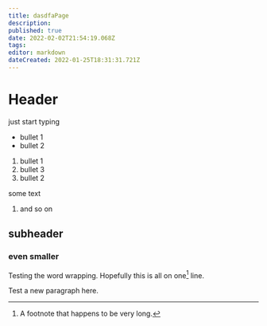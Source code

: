 ```yaml
---
title: dasdfaPage
description: 
published: true
date: 2022-02-02T21:54:19.068Z
tags: 
editor: markdown
dateCreated: 2022-01-25T18:31:31.721Z
---
```


# Header
just start typing

* bullet 1
* bullet 2

1. bullet 1
2. bullet 3
2. bullet 2

some text

1. and so on

## subheader

### even smaller

Testing the word wrapping.
Hopefully this is all on one[^1] line.

[^1]: A footnote that 
  happens to be very long.

Test a new paragraph here.
